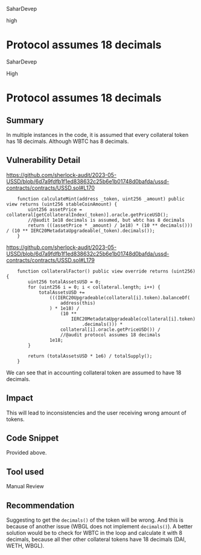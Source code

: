 SaharDevep

high

# Protocol assumes 18 decimals


SaharDevep

High

# Protocol assumes 18 decimals

## Summary

In multiple instances in the code, it is assumed that every collateral token has 18 decimals. Although WBTC 
has 8 decimals.

## Vulnerability Detail

https://github.com/sherlock-audit/2023-05-USSD/blob/6d7a9fdfb1f1ed838632c25b6e1b01748d0bafda/ussd-contracts/contracts/USSD.sol#L170


```solidity
    function calculateMint(address _token, uint256 _amount) public view returns (uint256 stableCoinAmount) {
        uint256 assetPrice = collateral[getCollateralIndex(_token)].oracle.getPriceUSD();
        //@audit 1e18 decimals is assumed, but wbtc has 8 decimals
        return (((assetPrice * _amount) / 1e18) * (10 ** decimals())) / (10 ** IERC20MetadataUpgradeable(_token).decimals());
    }
```

https://github.com/sherlock-audit/2023-05-USSD/blob/6d7a9fdfb1f1ed838632c25b6e1b01748d0bafda/ussd-contracts/contracts/USSD.sol#L179

```solidity
    function collateralFactor() public view override returns (uint256) {
        uint256 totalAssetsUSD = 0;
        for (uint256 i = 0; i < collateral.length; i++) {
            totalAssetsUSD +=
                (((IERC20Upgradeable(collateral[i].token).balanceOf(
                    address(this)
                ) * 1e18) /
                    (10 **
                        IERC20MetadataUpgradeable(collateral[i].token)
                            .decimals())) *
                    collateral[i].oracle.getPriceUSD()) /
                    //@audit protocol assumes 18 decimals
                1e18;
        }

        return (totalAssetsUSD * 1e6) / totalSupply();
    }
```

We can see that in accounting collateral token are assumed to have 18 decimals.

## Impact

This will lead to inconsistencies and the user receiving wrong amount of tokens.

## Code Snippet
Provided above.

## Tool used
Manual Review

## Recommendation

Suggesting to get the `decimals()` of the token will be wrong. And this is because of another issue (WBGL does not implement `decimals()`). A better solution would be to check for WBTC in the loop and calculate it with 8 decimals, because all ther other collateral tokens have 18 decimals (DAI, WETH, WBGL).
